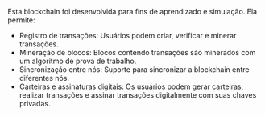 Esta blockchain foi desenvolvida para fins de aprendizado e simulação. Ela permite:

- Registro de transações: Usuários podem criar, verificar e minerar transações.
- Mineração de blocos: Blocos contendo transações são minerados com um algoritmo de prova de trabalho.
- Sincronização entre nós: Suporte para sincronizar a blockchain entre diferentes nós.
- Carteiras e assinaturas digitais: Os usuários podem gerar carteiras, realizar transações e assinar transações digitalmente com suas chaves privadas.
